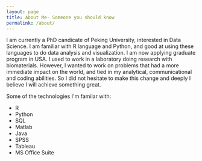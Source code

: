 ```yaml
---
layout: page
title: About Me- Someone you should know
permalink: /about/
---
```

I am currently a PhD candicate of Peking University, interested in Data Science. I am familiar with R language and Python, and good at using these languages to do data analysis and visualization. I am now applying graduate program in USA. I used to work in a laboratory doing research with biomaterials.  However, I wanted to work on problems that had a more immediate impact on the world, and tied in my analytical, communicational and coding abilities.  So I did not hesitate to make this change and deeply I believe I will achieve something great.

Some of the technologies I'm familar with:

* R
* Python
* SQL
* Matlab
* Java
* SPSS
* Tableau
* MS Office Suite
